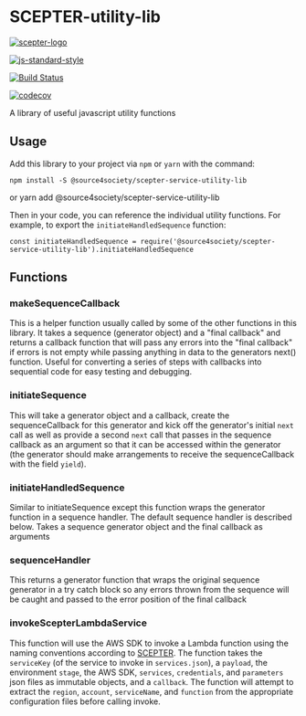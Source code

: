 # SCEPTER-utility-lib
[![scepter-logo](http://res.cloudinary.com/source-4-society/image/upload/v1519221119/scepter_hzpcqt.png)](https://github.com/source4societyorg/SCEPTER-core)

[![js-standard-style](https://cdn.rawgit.com/standard/standard/master/badge.svg)](http://standardjs.com)

[![Build Status](https://travis-ci.org/source4societyorg/SCEPTER-service-utility-lib.svg?branch=master)](https://travis-ci.org/source4societyorg/SCEPTER-utility-lib.svg?branch=master)

[![codecov](https://codecov.io/gh/source4societyorg/SCEPTER-service-utility-lib/branch/master/graph/badge.svg)](https://codecov.io/gh/source4societyorg/SCEPTER-utility-lib)

A library of useful javascript utility functions

## Usage

Add this library to your project via `npm` or `yarn` with the command:

    npm install -S @source4society/scepter-service-utility-lib
or
    yarn add @source4society/scepter-service-utility-lib

Then in your code, you can reference the individual utility functions. For example, to export the `initiateHandledSequence` function:

    const initiateHandledSequence = require('@source4society/scepter-service-utility-lib').initiateHandledSequence

## Functions

### makeSequenceCallback

This is a helper function usually called by some of the other functions in this library. It takes a sequence (generator object) and a "final callback" and returns a callback function that will pass any errors into the "final callback" if errors is not empty while passing anything in data to the generators next() function. Useful for converting a series of steps with callbacks into sequential code for easy testing and debugging.

### initiateSequence

This will take a generator object and a callback, create the sequenceCallback for this generator and kick off the generator's initial `next` call as well as provide a second `next` call that passes in the sequence callback as an argument so that it can be accessed within the generator (the generator should make arrangements to receive the sequenceCallback with the field `yield`).

### initiateHandledSequence 

Similar to initiateSequence except this function wraps the generator function in a sequence handler. The default sequence handler is described below. Takes a sequence generator object and the final callback as arguments

### sequenceHandler

This returns a generator function that wraps the original sequence generator in a try catch block so any errors thrown from the sequence will be caught and passed to the error position of the final callback

### invokeScepterLambdaService

This function will use the AWS SDK to invoke a Lambda function using the naming conventions according to [SCEPTER](https://github.com/source4societyorg/SCEPTER-Core). The function takes the `serviceKey` (of the service to invoke in `services.json`), a `payload`, the environment `stage`, the AWS SDK, `services`, `credentials`, and `parameters` json files as immutable objects, and a `callback`. The function will attempt to extract the `region`, `account`, `serviceName`, and `function` from the appropriate configuration files before calling invoke.
